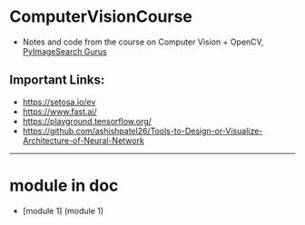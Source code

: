 # ComputerVisionCourse
 - Notes and code from the course on Computer Vision + OpenCV, [PyImageSearch Gurus](https://www.pyimagesearch.com/)
## Important Links:
- https://setosa.io/ev
- https://www.fast.ai/
- https://playground.tensorflow.org/
- https://github.com/ashishpatel26/Tools-to-Design-or-Visualize-Architecture-of-Neural-Network
----------------------------------------------------------
# module in doc
- [module 1] (module 1)
